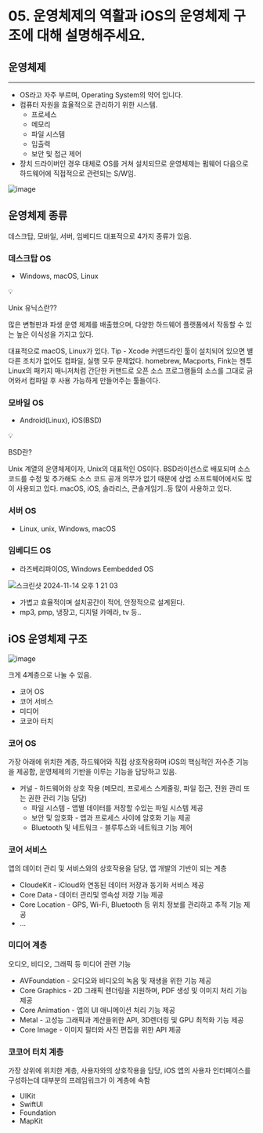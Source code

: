 # 05. 운영체제의 역활과 iOS의 운영체제 구조에 대해 설명해주세요.

## 운영체제

---

- OS라고 자주 부르며, Operating System의 약어 입니다.
- 컴퓨터 자원을 효율적으로 관리하기 위한 시스템.
    - 프로세스
    - 메모리
    - 파일 시스템
    - 입출력
    - 보안 및 접근 제어
- 장치 드라이버인 경우 대체로 OS를 거쳐 설치되므로 운영체제는 펌웨어 다음으로 하드웨어에 직접적으로 관련되는 S/W임.

![image](https://github.com/user-attachments/assets/28fd335b-9fee-4697-9e6c-de01acfb208d)

## 운영체제 종류

데스크탑, 모바일, 서버, 임베디드 대표적으로 4가지 종류가 있음.

### 데스크탑 OS

- Windows, macOS, Linux

<aside>
💡

Unix 유닉스란??

많은 변형판과 파생 운영 체제를 배출했으며, 다양한 하드웨어 플랫폼에서 작동할 수 있는 높은 이식성을 가지고 있다.

대표적으로 macOS, Linux가 있다.
Tip - Xcode 커맨드라인 툴이 설치되어 있으면 별다른 조치가 없어도 컴파일, 실행 모두 문제없다. homebrew, Macports, Fink는 젠투 Linux의 패키지 매니저처럼 간단한 커맨드로 오픈 소스 프로그램들의 소스를 그대로 긁어와서 컴파일 후 사용 가능하게 만들어주는 툴들이다.

</aside>

### 모바일 OS

- Android(Linux), iOS(BSD)

<aside>
💡

BSD란?

Unix 계열의 운영체제이자, Unix의 대표적인 OS이다.
BSD라이선스로 배포되며 소스 코드를 수정 및 추가해도 소스 코드 공개 의무가 없기 때문에 상업 소프트웨어에서도 많이 사용되고 있다.
macOS, iOS, 솔라리스, 콘솔게임기..등 많이 사용하고 있다.

</aside>

### 서버 OS

- Linux, unix, Windows, macOS

### 임베디드 OS

- 라즈베리파이OS, Windows Eembedded OS
    
![스크린샷 2024-11-14 오후 1 21 03](https://github.com/user-attachments/assets/aac7f39c-eb0d-4ba5-82c7-44f724612a34)

    
- 가볍고 효율적이며 설치공간이 적어, 안정적으로 설계된다.
- mp3, pmp, 냉장고, 디지털 카메라, tv 등..

## iOS 운영체제 구조

![image](https://github.com/user-attachments/assets/65a78a19-46e3-44be-b711-dcc862d9d84b)

크게 4계층으로 나눌 수 있음.

- 코어 OS
- 코어 서비스
- 미디어
- 코코아 터치

### 코어 OS

가장 아래에 위치한 계층, 하드웨어와 직접 상호작용하며 iOS의 핵심적인 저수준 기능을 제공함, 운영체제의 기반을 이루는 기능을 담당하고 있음.

- 커널 - 하드웨어와 상호 작용 (메모리, 프로세스 스케줄링, 파일 접근, 전원 관리 또는 권한 관리 기능 담당)
    - 파일 시스템 - 앱별 데이터를 저장할 수있는 파일 시스템 제공
    - 보안 및 암호화 - 앱과 프로세스 사이에 암호화 기능 제공
    - Bluetooth 및 네트워크 - 블루투스와 네트워크 기능 제어

### 코어 서비스

앱의 데이터 관리 및 서비스와의 상호작용을 담당, 앱 개발의 기반이 되는 계층

- CloudeKit - iCloud와 연동된 데이터 저장과 동기화 서비스 제공
- Core Data - 데이터 관리및 영속성 저장 기능 제공
- Core Location - GPS, Wi-Fi, Bluetooth 등 위치 정보를 관리하고 추적 기능 제공
- …

### 미디어 계층

오디오, 비디오, 그래픽 등 미디어 관련 기능

- AVFoundation - 오디오와 비디오의 녹음 및 재생을 위한 기능 제공
- Core Graphics - 2D 그래픽 렌더링을 지원하며, PDF 생성 및 이미지 처리 기능 제공
- Core Animation - 앱의 UI 애니메이션 처리 기능 제공
- Metal - 고성능 그래픽과 계산을위한 API, 3D렌더링 및 GPU 최적화 기능 제공
- Core Image - 이미지 필터와 사진 편집을 위한 API 제공

### 코코어 터치 계층

가장 상위에 위치한 계층, 사용자와의 상호작용을 담당, iOS 앱의 사용자 인터페이스를 구성하는데 대부분의 프레임워크가 이 계층에 속함

- UIKit
- SwiftUI
- Foundation
- MapKit